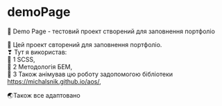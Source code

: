 # demoPage
💚 Demo Page - тестовий проект створений для заповнення портфоліо <br/>

👤 Цей проект свторений для заповнення портфоліо. <br/>
❣ Тут я використав: <br/>
💓 1 SCSS, <br/>
🐧 2 Методологія БЕМ, <br/>
👄 3 Також анімував цю роботу задопомогою бібліотеки https://michalsnik.github.io/aos/, <br/>

🌏Також все адаптовано  <br/>
